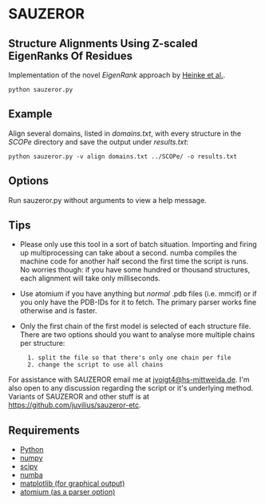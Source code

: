 # SAUZEROR

## Structure Alignments Using Z-scaled EigenRanks Of Residues

Implementation of the novel _EigenRank_ approach by [Heinke et al.](https://doi.org/10.1007/978-3-030-19093-4_18).

```
python sauzeror.py
```

## Example

Align several domains, listed in _domains.txt_, with every structure in the _SCOPe_ directory and save the output under _results.txt_:

```
python sauzeror.py -v align domains.txt ../SCOPe/ -o results.txt
```

## Options

Run sauzeror.py without arguments to view a help message.

## Tips

+ Please only use this tool in a sort of batch situation.
Importing and firing up multiprocessing can take about a second. 
numba compiles the machine code for another half second the first time the script is runs.  
No worries though: if you have some hundred or thousand structures, each alignment will take only milliseconds.

+ Use atomium if you have anything but _normal_ .pdb files (i.e. mmcif) or if you only have the PDB-IDs for it to fetch.
The primary parser works fine otherwise and is faster.  


+ Only the first chain of the first model is selected of each structure file. There are two options should you want to analyse more multiple chains per structure:

        1. split the file so that there's only one chain per file
        2. change the script to use all chains

For assistance with SAUZEROR email me at <jvoigt4@hs-mittweida.de>. I'm also open to any discussion regarding the script or it's underlying method.
Variants of SAUZEROR and other stuff is at <https://github.com/juvilius/sauzeror-etc>.

## Requirements

+ [Python](https://docs.python.org/3/)
+ [numpy](https://numpy.org/doc/stable/)
+ [scipy](https://docs.scipy.org/doc/scipy/reference/)
+ [numba](http://numba.pydata.org/)
+ [matplotlib (for graphical output)](https://matplotlib.org/3.2.1/index.html)
+ [atomium (as a parser option)](https://github.com/samirelanduk/atomium)
